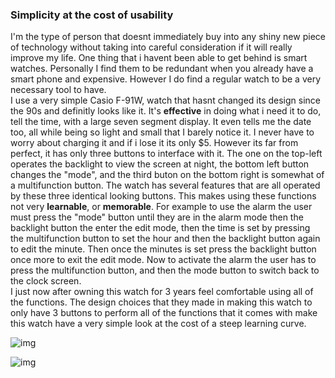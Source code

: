 ### Simplicity at the cost of usability

I'm the type of person that doesnt immediately buy into any shiny new piece of technology without taking into careful consideration if it will really improve my life. One thing that i havent been able to get behind is smart watches. Personally I find them to be redundant when you already have a smart phone and expensive. However I do find a regular watch to be a very necessary tool to have.<br>
I use a very simple Casio F-91W, watch that hasnt changed its design since the 90s and definitly looks like it. It's **effective** in doing what i need it to do, tell the time, with a large seven segment display. It even tells me the date too, all while being so light and small that I barely notice it. I never have to worry about charging it and if i lose it its only $5. However its far from perfect, it has only three buttons to interface with it. The one on the top-left operates the backlight to view the screen at night, the bottom left button changes the "mode", and the third buton on the bottom right is somewhat of a multifunction button. The watch has several features that are all operated by these three identical looking buttons. This makes using these functions not very **learnable**, or **memorable**. For example to use the alarm the user must press the "mode" button until they are in the alarm mode then the backlight button the enter the edit mode, then the time is set by pressing the multifunction button to set the hour and then the backlight button again to edit the minute. Then once the minutes is set press the backlight button once more to exit the edit mode. Now to activate the alarm the user has to press the multifunction button, and then the mode button to switch back to the clock screen. <br>
I just now after owning this watch for 3 years feel comfortable using all of the functions. The design choices that they made in making this watch to only have 3 buttons to perform all of the functions that it comes with make this watch have a very simple look at the cost of a steep learning curve.



![img](https://www.startpage.com/av/proxy-image?piurl=https%3A%2F%2Fwww.watchitallabout.com%2Fwp-content%2Fuploads%2F2019%2F01%2Fcasio-f91w-17.jpg&sp=1620017520Tceeb5f8bbfbe4cee8ccec3aacdfdcc048be011b4c1d3d82d37a9976694487b72)

![img](https://www.startpage.com/av/proxy-image?piurl=https%3A%2F%2Fimages.squarespace-cdn.com%2Fcontent%2Fv1%2F5c9cb86ec46f6d68c6b63267%2F1573045705505-17MT2OXNSTJXBTNCH4KG%2Fke17ZwdGBToddI8pDm48kLkXF2pIyv_F2eUT9F60jBl7gQa3H78H3Y0txjaiv_0fDoOvxcdMmMKkDsyUqMSsMWxHk725yiiHCCLfrh8O1z4YTzHvnKhyp6Da-NYroOW3ZGjoBKy3azqku80C789l0iyqMbMesKd95J-X4EagrgU9L3Sa3U8cogeb0tjXbfawd0urKshkc5MgdBeJmALQKw%2FCasio-F91W-light.jpg&sp=1620017520T2b2bcde20818a44d7004210de028449c9a2e34d3a21e1292751ea708088ec002)

